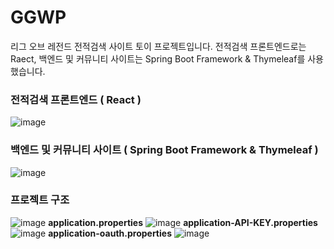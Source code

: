 # GGWP
리그 오브 레전드 전적검색 사이트 토이 프로젝트입니다.
전적검색 프론트엔드로는 Raect, 백엔드 및 커뮤니티 사이트는 Spring Boot Framework & Thymeleaf를 사용했습니다.

### 전적검색 프론트엔드 ( React )
![image](https://user-images.githubusercontent.com/81746705/197331645-27dea3b0-e52d-4c6a-9aca-26303af18504.png)

### 백엔드 및 커뮤니티 사이트 ( Spring Boot Framework & Thymeleaf )
![image](https://user-images.githubusercontent.com/81746705/197331550-a701f269-08ef-4a38-aa19-1dfaa356911c.png)

### 프로젝트 구조
![image](https://user-images.githubusercontent.com/81746705/197331008-e55355af-bdbc-4d2f-a7b5-1a3dc2af86e5.png)
**application.properties**
![image](https://user-images.githubusercontent.com/81746705/197331768-6dc44bfb-afd2-4271-a90f-cab4e2c545fd.png)
**application-API-KEY.properties**
![image](https://user-images.githubusercontent.com/81746705/197331794-f8a09e22-3f19-4c4c-b524-91d44f3d6c70.png)
**application-oauth.properties**
![image](https://user-images.githubusercontent.com/81746705/197331860-964f8cb6-0ca8-4f47-9e71-01ade46620ac.png)
